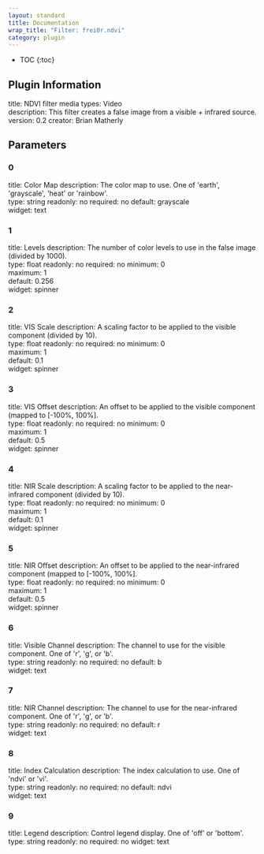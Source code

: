 ```yaml
---
layout: standard
title: Documentation
wrap_title: "Filter: frei0r.ndvi"
category: plugin
---
```

* TOC
{:toc}

## Plugin Information

title: NDVI filter
media types:
Video  
description: This filter creates a false image from a visible + infrared source.
version: 0.2
creator: Brian Matherly

## Parameters

### 0

title: Color Map  description:
The color map to use. One of &#39;earth&#39;, &#39;grayscale&#39;, &#39;heat&#39; or &#39;rainbow&#39;.  
type: string
readonly: no
required: no
default: grayscale  
widget: text  

### 1

title: Levels  description:
The number of color levels to use in the false image (divided by 1000).  
type: float
readonly: no
required: no
minimum: 0  
maximum: 1  
default: 0.256  
widget: spinner  

### 2

title: VIS Scale  description:
A scaling factor to be applied to the visible component (divided by 10).  
type: float
readonly: no
required: no
minimum: 0  
maximum: 1  
default: 0.1  
widget: spinner  

### 3

title: VIS Offset  description:
An offset to be applied to the visible component (mapped to [-100%, 100%].  
type: float
readonly: no
required: no
minimum: 0  
maximum: 1  
default: 0.5  
widget: spinner  

### 4

title: NIR Scale  description:
A scaling factor to be applied to the near-infrared component (divided by 10).  
type: float
readonly: no
required: no
minimum: 0  
maximum: 1  
default: 0.1  
widget: spinner  

### 5

title: NIR Offset  description:
An offset to be applied to the near-infrared component (mapped to [-100%, 100%].  
type: float
readonly: no
required: no
minimum: 0  
maximum: 1  
default: 0.5  
widget: spinner  

### 6

title: Visible Channel  description:
The channel to use for the visible component. One of &#39;r&#39;, &#39;g&#39;, or &#39;b&#39;.  
type: string
readonly: no
required: no
default: b  
widget: text  

### 7

title: NIR Channel  description:
The channel to use for the near-infrared component. One of &#39;r&#39;, &#39;g&#39;, or &#39;b&#39;.  
type: string
readonly: no
required: no
default: r  
widget: text  

### 8

title: Index Calculation  description:
The index calculation to use. One of &#39;ndvi&#39; or &#39;vi&#39;.  
type: string
readonly: no
required: no
default: ndvi  
widget: text  

### 9

title: Legend  description:
Control legend display. One of &#39;off&#39; or &#39;bottom&#39;.  
type: string
readonly: no
required: no
widget: text  

